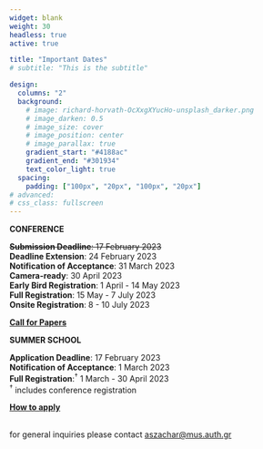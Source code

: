 ```yaml
---
widget: blank
weight: 30
headless: true
active: true

title: "Important Dates"
# subtitle: "This is the subtitle"

design:
  columns: "2"
  background:
    # image: richard-horvath-OcXxgXYucHo-unsplash_darker.png
    # image_darken: 0.5
    # image_size: cover
    # image_position: center
    # image_parallax: true
    gradient_start: "#4188ac"
    gradient_end: "#301934"
    text_color_light: true
  spacing:
    padding: ["100px", "20px", "100px", "20px"]
# advanced:
# css_class: fullscreen
---
```


<div class="row">
  <div class="col-lg-6">

**CONFERENCE**

~~**Submission Deadline**: 17 February 2023~~ </br>
**Deadline Extension**: 24 February 2023 </br>
**Notification of Acceptance**: 31 March 2023 </br>
**Camera-ready**: 30 April 2023 </br>
**Early Bird Registration**: 1 April - 14 May 2023 </br>
**Full Registration**: 15 May - 7 July 2023 </br>
**Onsite Registration**: 8 - 10 July 2023

[**Call for Papers**](cfp/)

</div>
  <div class="col-lg-6">

**SUMMER SCHOOL**

**Application Deadline**: 17 February 2023 </br>
**Notification of Acceptance**: 1 March 2023 </br>
**Full Registration**:<sup>&dagger;</sup> 1 March - 30 April 2023 </br>
<sup>&dagger;</sup> includes conference registration

[**How to apply**](https://www.actorproject.org/timbre-and-orchestration-summer-school#apply-now)

</div>
</div>

</br> for general inquiries please contact aszachar@mus.auth.gr
